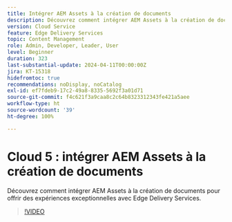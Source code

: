 ```yaml
---
title: Intégrer AEM Assets à la création de documents
description: Découvrez comment intégrer AEM Assets à la création de documents.
version: Cloud Service
feature: Edge Delivery Services
topic: Content Management
role: Admin, Developer, Leader, User
level: Beginner
duration: 323
last-substantial-update: 2024-04-11T00:00:00Z
jira: KT-15318
hidefromtoc: true
recommendations: noDisplay, noCatalog
exl-id: ef7fdeb9-17c2-49a8-8335-5692f3a01d71
source-git-commit: f4c621f3a9caa8c2c64b8323312343fe421a5aee
workflow-type: ht
source-wordcount: '39'
ht-degree: 100%

---
```


# Cloud 5 : intégrer AEM Assets à la création de documents

Découvrez comment intégrer AEM Assets à la création de documents pour offrir des expériences exceptionnelles avec Edge Delivery Services.

>[!VIDEO](https://video.tv.adobe.com/v/3428302/?quality=12&learn=on)

